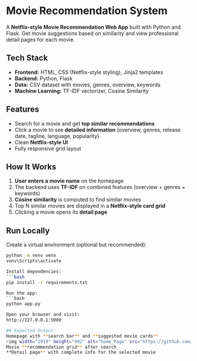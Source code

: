 # Movie Recommendation System
A **Netflix-style Movie Recommendation Web App** built with Python and Flask. Get movie suggestions based on similarity and view professional detail pages for each movie.  

## Tech Stack
- **Frontend:** HTML, CSS (Netflix-style styling), Jinja2 templates  
- **Backend:** Python, Flask  
- **Data:** CSV dataset with movies, genres, overview, keywords  
- **Machine Learning:** TF-IDF vectorizer, Cosine Similarity  

## Features
- Search for a movie and get **top similar recommendations**  
- Click a movie to see **detailed information** (overview, genres, release date, tagline, language, popularity)  
- Clean **Netflix-style UI**  
- Fully responsive grid layout  

## How It Works
1. **User enters a movie name** on the homepage  
2. The backend uses **TF-IDF** on combined features (overview + genres + keywords)  
3. **Cosine similarity** is computed to find similar movies  
4. Top N similar movies are displayed in a **Netflix-style card grid**  
5. Clicking a movie opens its **detail page**  

## Run Locally
Create a virtual environment (optional but recommended):
```bash
python -m venv venv
venv\Scripts\activate  

Install dependencies:
```bash
pip install -r requirements.txt

Run the app:
```bash
python app.py

Open your browser and visit:
http://127.0.0.1:5000

## Expected Output
Homepage with **search bar** and **suggested movie cards**
<img width="1919" height="992" alt="home_Page" src="https://github.com/user-attachments/assets/4123e037-c83f-469f-9246-3449947c0389" />
Movie **recommendation grid** after search
**Detail page** with complete info for the selected movie


